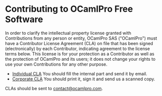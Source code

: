 # Contributing to OCamlPro Free Software

In order to clarify the intellectual property license granted with
Contributions from any person or entity, OCamlPro SAS ("OCamlPro")
must have a Contributor License Agreement (CLA) on file that has been
signed (electronically) by each Contributor, indicating agreement to
the license terms below. This license is for your protection as a
Contributor as well as the protection of OCamlPro and its users; it
does not change your rights to use your own Contributions for any
other purpose.

* [Individual CLA](http://www.ocamlpro.com/files/CLA-OCamlPro-individual.txt) 
  You should fill the internal part and send it by email.
* [Corporate CLA](http://www.ocamlpro.com/files/CLA-OCamlPro-corporate.txt)
  You should print it, sign it and send us a scanned copy.

CLAs should be sent to contact@ocamlpro.com.
